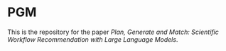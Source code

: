 # PGM
This is the repository for the paper 
*Plan, Generate and Match: Scientific Workflow Recommendation with Large Language Models*.